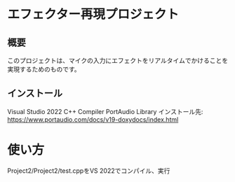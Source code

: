 # エフェクター再現プロジェクト

## 概要

このプロジェクトは、マイクの入力にエフェクトをリアルタイムでかけることを実現するためのものです。

## インストール

Visual Studio 2022
C++ Compiler
PortAudio Library インストール先: https://www.portaudio.com/docs/v19-doxydocs/index.html

# 使い方
Project2/Project2/test.cppをVS 2022でコンパイル、実行